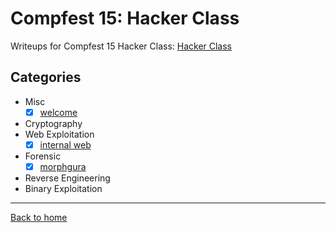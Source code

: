 # Compfest 15: Hacker Class
Writeups for Compfest 15 Hacker Class: [Hacker Class](https://ctf.compfest.id/)

## Categories
- Misc
  - [X] [welcome](Misc/welcome.md)

- Cryptography
- Web Exploitation
  - [X] [internal web](Web%20Exploitation/internal%20web.md)
- Forensic
  - [X] [morphgura](Forensic/morphgura.md)
- Reverse Engineering
- Binary Exploitation

---
[Back to home](../../../README.md)